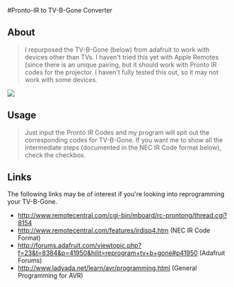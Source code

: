 #Pronto-IR to TV-B-Gone Converter

## About
> I repurposed the TV-B-Gone (below) from adafruit to work with devices other than TVs. I haven't tried this yet with Apple Remotes (since there is an unique pairing, but it should work with Pronto IR codes for the projector.
> I haven't fully tested this out, so it may not work with some devices.
<img src="http://public.dwang.org/github/tvbgone/birdeye.jpg">

## Usage

> Just input the Pronto IR Codes and my program will spit out the corresponding codes for TV-B-Gone.
> If you want me to show all the intermediate steps (documented in the NEC IR Code format below), check the checkbox.

## Links
The following links may be of interest if you're looking into reprogramming your TV-B-Gone.
* <http://www.remotecentral.com/cgi-bin/mboard/rc-prontong/thread.cgi?8154>
* <http://www.remotecentral.com/features/irdisp4.htm> (NEC IR Code Format)
* <http://forums.adafruit.com/viewtopic.php?f=23&t=8384&p=41950&hilit=reprogram+tv+b+gone#p41950> (Adafruit Forums)
* <http://www.ladyada.net/learn/avr/programming.html> (General Programming for AVR)
